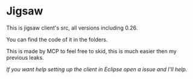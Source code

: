 # Jigsaw
This is jigsaw client's src, all versions including 0.26.

You can find the code of it in the folders.

This is made by MCP to feel free to skid, this is much easier then my previous leaks.

*If you want help setting up the client in Eclipse open a issue and I'll help.*
